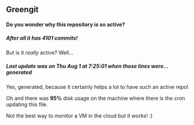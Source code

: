 ## Greengit

#### Do you wonder why this repository is so active?

##### After all it has 4101 commits!

But is it *really* active? Well...

##### Last update was on Thu Aug 1 at 7:25:01 when those lines were... generated

Yes, generated, because it certainly helps a lot to have such an active repo!

Oh and there was **95%** disk usage on the machine
where there is the cron updating this file.

Not the best way to monitor a VM in the cloud but it works! :)
